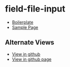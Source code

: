 # field-file-input

- [Boilerplate](src/style.css)
- [Sample Page](sample/sample.html)

## Alternate Views

- [View in github](https://github.com/JamesRobertHugginsNgo/field-file-input)
- [View in github page](https://jamesroberthugginsngo.github.io/field-file-input/)
